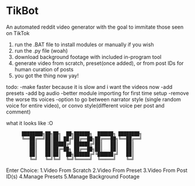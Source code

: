 # TikBot
An automated reddit video generator with the goal to immitate those seen on TikTok

  1. run the .BAT file to install modules or manually if you wish 
  2. run the .py file (woah)
  3. download background footage with included in-program tool
  4. generate video from scratch, preset(once added), or from post IDs for human curation of posts
  5. you got the thing now yay!

todo:
-make faster because it is slow and i want the videos now
-add presets 
-add bg audio
-better module importing for first time setup
-remove the worse tts voices
-option to go between narrator style (single random voice for entire video), or convo style(different voice per post and comment)



what it looks like :O 

          ████████╗██╗██╗  ██╗██████╗  ██████╗ ████████╗
          ╚══██╔══╝██║██║ ██╔╝██╔══██╗██╔═══██╗╚══██╔══╝
             ██║   ██║█████╔╝ ██████╔╝██║   ██║   ██║   
             ██║   ██║██╔═██╗ ██╔══██╗██║   ██║   ██║   
             ██║   ██║██║  ██╗██████╔╝╚██████╔╝   ██║   
             ╚═╝   ╚═╝╚═╝  ╚═╝╚═════╝  ╚═════╝    ╚═╝   

  Enter Choice:
      1.Video From Scratch 
      2.Video From Preset
      3.Video From Post ID(s)
      4.Manage Presets
      5.Manage Background Footage
  >
